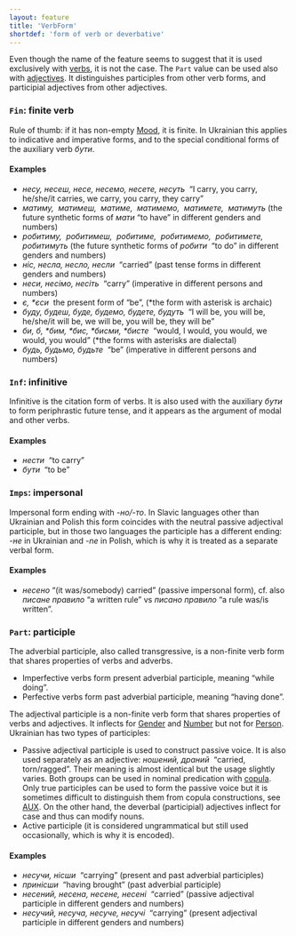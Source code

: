 ```yaml
---
layout: feature
title: 'VerbForm'
shortdef: 'form of verb or deverbative'
---
```


Even though the name of the feature seems to suggest that it is used exclusively with [verbs](uk-pos/VERB), it is not the case. The `Part` value can be used also with [adjectives](uk-pos/ADJ). It distinguishes participles from other verb forms, and participial adjectives from other adjectives.

### `Fin`: finite verb

Rule of thumb: if it has non-empty [Mood](), it is finite. In Ukrainian this applies to indicative and imperative forms, and to the special conditional forms of the auxiliary verb _бути_.

#### Examples

- _несу, несеш, несе, несемо, несете, несуть_ &nbsp;“I carry, you carry, he/she/it carries, we carry, you carry, they carry”
- _матиму,&nbsp; матимеш,&nbsp; матиме,&nbsp;_ _матимемо,&nbsp;_ _матимете,&nbsp;_ _матимуть_ (the future synthetic forms of _мати&nbsp;_“to have” in different genders and numbers)
- _робитиму,&nbsp;_ _робитимеш,&nbsp;_ _робитиме,&nbsp;_ _робитимемо,&nbsp;_ _робитимете,&nbsp;_ _робитимуть_ (the future synthetic forms of _робити&nbsp;_ “to do” in different genders and numbers)
- _ніс, несла, несло, несли_ &nbsp;“carried” (past tense forms in different genders and numbers)
- _неси, несімо, несіть_ &nbsp;“carry” (imperative in different persons and numbers)
- _є, *єси_ &nbsp;the present form of “be”, (*the form with asterisk is archaic)
- _буду, будеш, буде, будемо, будете, будуть_ &nbsp;“I will be, you will be, he/she/it will be, we will be, you will be, they will be”
- _би, б, *бим, *бис, *бисми, *бисте_ &nbsp;“would, I would, you would, we would, you would” (*the forms with asterisks are dialectal)
- _будь, будьмо, будьте_ &nbsp;“be” (imperative in different persons and numbers)

### `Inf`: infinitive

Infinitive is the citation form of verbs. It is also used with the auxiliary _бути&nbsp;_ to form periphrastic future tense, and it appears as the argument of modal and other verbs.

#### Examples

- _нести_ &nbsp;“to carry”
- _бути_ &nbsp;“to be”

### `Imps`: impersonal

Impersonal form ending with _-но/-то_. In Slavic languages other than Ukrainian and Polish this form coincides with the neutral passive adjectival participle, but in those two languages the participle has a different ending: _-не_ in Ukrainian and _-ne_ in Polish, which is why it is treated as a separate verbal form.

#### Examples

- _несено_&nbsp;“(it was/somebody) carried” (passive impersonal form), cf. also _писане правило_ “a written rule” vs _писано правило_ “a rule was/is written”.


### `Part`: participle

The adverbial participle, also called transgressive, is a non-finite verb form that shares properties of verbs and adverbs.

- Imperfective verbs form present adverbial participle, meaning “while doing”.
- Perfective verbs form past adverbial participle, meaning “having done”.

The adjectival participle is a non-finite verb form that shares properties of verbs and adjectives. It inflects for [Gender]() and [Number]() but not for [Person](). Ukrainian has two types of participles:
- Passive adjectival participle is used to construct passive voice. It is also used separately as an adjective: _ношений, драний_ &nbsp;“carried, torn/ragged”. Their meaning is almost identical but the usage slightly varies. Both groups can be used in nominal predication with [copula](uk-dep/cop). Only true participles can be used to form the passive voice but it is sometimes difficult to distinguish them from copula constructions, see [AUX](). On the other hand, the deverbal (participial) adjectives inflect for case and thus can modify nouns.
- Active participle (it is considered ungrammatical but still used occasionally, which is why it is encoded).

#### Examples

- _несучи, нісши_ &nbsp;“carrying” (present and past adverbial participles)
- _принісши_ &nbsp;“having brought” (past adverbial participle)
- _несений, несена, несене, несені_ &nbsp;“carried” (passive adjectival participle in different genders and numbers)
- _несучий, несуча, несуче, несучі_ &nbsp;“carrying” (present adjectival participle in different genders and numbers)
<!-- Interlanguage links updated Út zář 29 20:31:39 CEST 2020 -->
